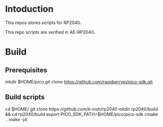 # Intoduction

This repos stores scripts for RP2040.

This repo scripts are verified in AE-RP2040.

# Build

## Prerequisites

mkdir $HOME/pico
git clone https://github.com/raspberrypi/pico-sdk.git

## Build scripts

cd $HOME/
git clone https://github.com/k-nish/rp2040 
mkdir rp2040/build && cd rp2040/build
export PICO_SDK_PATH=$HOME/pico/pico-sdk
cmake ..
make -j4
